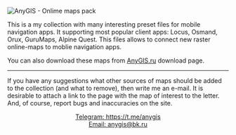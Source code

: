 ![AnyGIS - Onlime maps pack](https://github.com/nnngrach/AnyGIS_maps/raw/master/AnyGIS_logo_and_text.png)


This is a my collection with many interesting preset files for mobile navigation apps. It supporting most popular client apps: Locus, Osmand, Orux, GuruMaps, Alpine Quest. This files allows to connect new raster online-maps to moblie navigation apps.

You can also download these maps from [AnyGIS.ru](https://anygis.ru/Web/Html/Download_en) download page.



---

If you have any suggestions what other sources of maps should be added to the collection (and what to remove), then write me an e-mail. It is desirable to attach a link to the page with the map of interest to the letter. And, of course, report bugs and inaccuracies on the site.

<p align="center">
	<a href="https://t.me/anygis">Telegram: https://t.me/anygis</a> <br>
	<a href="mailto:anygis@bk.ru">Email: anygis@bk.ru</a> 
</p>
